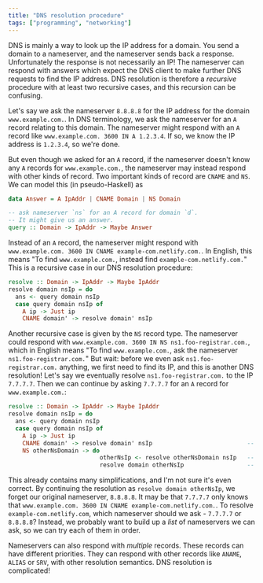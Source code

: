 ```yaml
---
title: "DNS resolution procedure"
tags: ["programming", "networking"]
---
```


DNS is mainly a way to look up the IP address for a domain.
You send a domain to a nameserver, and the nameserver sends back a response.
Unfortunately the response is not necessarily an IP!
The nameserver can respond with answers
which expect the DNS client to make further DNS requests to find the IP address.
DNS resolution is therefore a _recursive_ procedure
with at least two recursive cases,
and this recursion can be confusing.

Let's say we ask the nameserver `8.8.8.8` for the IP address for the domain `www.example.com.`.
In DNS terminology, we ask the nameserver for an `A` record relating to this domain.
The nameserver might respond with an `A` record like `www.example.com. 3600 IN A 1.2.3.4`.
If so, we know the IP address is `1.2.3.4`, so we're done.

But even though we asked for an `A` record,
if the nameserver doesn't know any `A` records for `www.example.com.`,
the nameserver may instead respond with other kinds of record.
Two important kinds of record are `CNAME` and `NS`.
We can model this (in pseudo-Haskell) as

```haskell
data Answer = A IpAddr | CNAME Domain | NS Domain

-- ask nameserver `ns` for an A record for domain `d`.
-- It might give us an answer.
query :: Domain -> IpAddr -> Maybe Answer
```

Instead of an `A` record,
the nameserver might respond with `www.example.com. 3600 IN CNAME example-com.netlify.com.`.
In English, this means "To find `www.example.com.`, instead find `example-com.netlify.com.`"
This is a recursive case in our DNS resolution procedure:

```haskell
resolve :: Domain -> IpAddr -> Maybe IpAddr
resolve domain nsIp = do
  ans <- query domain nsIp
  case query domain nsIp of
    A ip -> Just ip
    CNAME domain' -> resolve domain' nsIp
```

Another recursive case is given by the `NS` record type.
The nameserver could respond with `www.example.com. 3600 IN NS ns1.foo-registrar.com.`,
which in English means "To find `www.example.com.`, ask the nameserver `ns1.foo-registrar.com.`"
But wait:
before we even ask `ns1.foo-registrar.com.` anything,
we first need to find its IP, and this is another DNS resolution!
Let's say we eventually resolve `ns1.foo-registrar.com.` to the IP `7.7.7.7`.
Then we can continue by asking `7.7.7.7` for an `A` record for `www.example.com.`:

```haskell
resolve :: Domain -> IpAddr -> Maybe IpAddr
resolve domain nsIp = do
  ans <- query domain nsIp
  case query domain nsIp of
    A ip -> Just ip
    CNAME domain' -> resolve domain' nsIp                           -- recursive call
    NS otherNsDomain -> do
                          otherNsIp <- resolve otherNsDomain nsIp   -- recursive call
                          resolve domain otherNsIp                  -- recursive call
```

This already contains many simplifications,
and I'm not sure it's even correct.
By continuing the resolution as `resolve domain otherNsIp`,
we forget our original nameserver, `8.8.8.8`.
It may be that `7.7.7.7` only knows that `www.example.com. 3600 IN CNAME example-com.netlify.com.`.
To resolve `example-com.netlify.com`, which nameserver should we ask -
`7.7.7.7` or `8.8.8.8`?
Instead, we probably want to build up a _list_ of nameservers we can ask,
so we can try each of them in order.

Nameservers can also respond with _multiple_ records.
These records can have different priorities.
They can respond with other records like `ANAME`, `ALIAS` or `SRV`,
with other resolution semantics.
DNS resolution is complicated!
